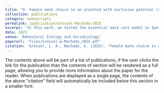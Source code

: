 ```yaml
---
title: "9. Female mate choice in an arachnid with exclusive paternal care: males in good condition have higher mating success, but only if they can advertise it"
collection: publications
category: manuscripts
permalink: /publication/Grossel-Machado-2025
excerpt: "In this work, we tested the essential male care model in Iporangaia pustulosa, a harvestman with exclusive paternal care. Using a field experiment, we manipulated males' body condition and gland status (pheromone-releasing or blocked). Well-fed males with unblocked glands received more eggs and had higher fitness. Our results suggest that sexual advertisement is condition-dependent and enhances male attractiveness, supporting the model’s predictions and highlighting the link between body condition, pheromones, and mating success."
date: 2025
venue: 'Behavioral Ecology and Sociobiology'
paperurl: 'files/Grossel-&-Machado_2025.pdf'
citation: 'Grossel, L. A., Machado, G. (2025). "Female mate choice in an arachnid with exclusive paternal care: males in good condition have higher mating success, but only if they can advertise it." <i>Behavioral Ecology and Sociobiology</i> 79(35).'
---
```

The contents above will be part of a list of publications, if the user clicks the link for the publication than the contents of section will be rendered as a full page, allowing you to provide more information about the paper for the reader. When publications are displayed as a single page, the contents of the above "citation" field will automatically be included below this section in a smaller font.

